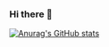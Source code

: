 ### Hi there 👋

[![Anurag's GitHub stats](https://github-readme-stats.vercel.app/api?username=Leigh-Ola)](https://github.com/anuraghazra/github-readme-stats)

<!--
**Leigh-Ola/Leigh-Ola** is a ✨ _special_ ✨ repository because its `README.md` (this file) appears on your GitHub profile.

Here are some ideas to get you started:

- 🔭 I’m currently working on ...
- 🌱 I’m currently learning ...
- 👯 I’m looking to collaborate on ...
- 🤔 I’m looking for help with ...
- 💬 Ask me about ...
- 📫 How to reach me: ...
- 😄 Pronouns: ...
- ⚡ Fun fact: ...
-->

